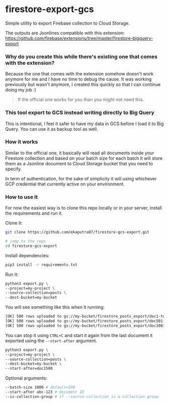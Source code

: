 # firestore-export-gcs

Simple utility to export Firebase collection to Cloud Storage.

The outputs are Jsonlines compatible with this extension: https://github.com/firebase/extensions/tree/master/firestore-bigquery-export

### Why do you create this while there's existing one that comes with the extension?

Because the one that comes with the extension somehow doesn't work anymore for me and I have no time to debug the cause. It was working previously but wasn't anymore, I created this quickly so that I can continue doing my job :)

> If the official one works for you than you might not need this.

### This tool export to GCS instead writing directly to Big Query

This is intentional, I feel it safer to have my data in GCS before I load it to Big Query. You can use it as backup tool as well.

### How it works

Similar to the official one, it basically will read all documents inside your Firestore collection and based on your batch size for each batch it will store them as a Jsonline document to Cloud Storage bucket that you need to specify.

In term of authentication, for the sake of simplicity it will using whichever GCP credential that currently active on your environment.

### How to use it

For now the easiest way is to clone this repo locally or in your server, install the requirements and run it.

Clone it:

```bash
git clone https://github.com/ekaputra07/firestore-gcs-export.git

# jump to the repo
cd firestore-gcs-export
```

Install dependencies:

```bash
pip3 install -r requirements.txt
```

Run it:

```bash
python3 export.py \
--project=my-project \
--source-collection=posts \
--dest-bucket=my-bucket
```

You will see something like this when it running:

```bash
[OK] 500 rows uploaded to gs://my-bucket/firestore_posts_export/doc1-to-doc500.json
[OK] 500 rows uploaded to gs://my-bucket/firestore_posts_export/doc501-to-doc1000.json
[OK] 500 rows uploaded to gs://my-bucket/firestore_posts_export/doc1001-to-doc1500.json
```

You can stop it using `CTRL+C` and start it again from the last document it exported using the `--start-after` argument.

```bash
python3 export.py \
--project=my-project \
--source-collection=posts \
--dest-bucket=my-bucket \
--start-after=doc1500
```

Optional arguments:

```bash
--batch-size 1000 # default=500
--start-after abc-123 # document ID
--is-collection-group # if --source-collection is a collection group
```
